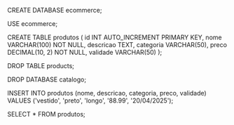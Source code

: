 CREATE DATABASE ecommerce;

USE ecommerce;

CREATE TABLE produtos (
id INT AUTO_INCREMENT PRIMARY KEY,
nome VARCHAR(100) NOT NULL,
descricao TEXT,
categoria VARCHAR(50),
preco DECIMAL(10, 2) NOT NULL,
validade VARCHAR(50)
);

DROP TABLE products;

DROP DATABASE catalogo;

INSERT INTO produtos (nome, descricao, categoria, preco, validade) 
VALUES ('vestido', 'preto', 'longo', '88.99', '20/04/2025');

SELECT * FROM produtos;